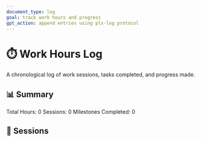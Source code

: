 ```yaml
---
document_type: log
goal: track work hours and progress
gpt_action: append entries using plx-log protocol
---
```


# ⏱️ Work Hours Log

A chronological log of work sessions, tasks completed, and progress made.

## 📊 Summary

Total Hours: 0
Sessions: 0
Milestones Completed: 0

## 📝 Sessions

<!-- New entries will be added here by plx-log --> 